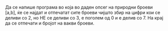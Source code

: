 Да се напише програма во која во даден опсег на природни броеви [a,b], ќе се најдат и отпечатат сите броеви чијшто збир на цифри кои се деливи со 2, но НЕ се деливи со 3, е поголем од 0 и е делив со 7. На крај да се отпечати и бројот на вакви броеви.